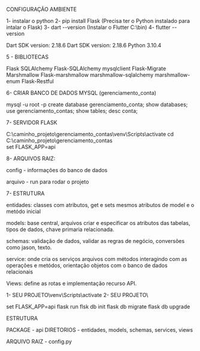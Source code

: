 CONFIGURAÇÃO AMBIENTE

1- instalar o python
2- pip install Flask (Precisa ter o Python instalado para intalar o Flask)
3- dart --version (Instalar o Flutter C:\bin)
4- flutter --version

Dart SDK version: 2.18.6
Dart SDK version: 2.18.6
Python 3.10.4 

5 - BIBLIOTECAS

Flask
SQLAlchemy
Flask-SQLAlchemy
mysqlclient
Flask-Migrate
Marshmallow
Flask-marshmallow
marshmallow-sqlalchemy
marshmallow-enum
Flask-Restful

6- CRIAR BANCO DE DADOS MYSQL (gerenciamento_conta)

mysql -u root -p
create database gerenciamento_conta;
show databases;
use gerenciamento_contas;
show tables;
desc conta;

7- SERVIDOR FLASK

C:\caminho_projeto\gerenciamento_contas\venv\Scripts\activate
cd C:\caminho_projeto\gerenciamento_contas\
set FLASK_APP=api

8- ARQUIVOS RAIZ:

config - informações do banco de dados

arquivo - run para rodar o projeto

7- ESTRUTURA

entidades: classes com atributos, get e sets mesmos atributos de model e o metódo inicial

models: base central, arquivos criar e especificar os atributos das tabelas, tipos de dados, chave primaria relacionada.

schemas: validação de dados, validar as regras de negócio, conversões como jason, texto.

service: onde cria os serviços arquivos com métodos interagindo com as operações e metódos,  orientação objetos com o banco de dados relacionais

Views: define as rotas e implementação recurso API. 


1- SEU PROJETO\venv\Scripts\activate
2- SEU PROJETO\

set FLASK_APP=api
flask run 
flsk db init
flask db migrate
flask db upgrade




ESTRUTURA

PACKAGE - api
DIRETORIOS - entidades, models, schemas, services, views

ARQUIVO RAIZ - config.py



